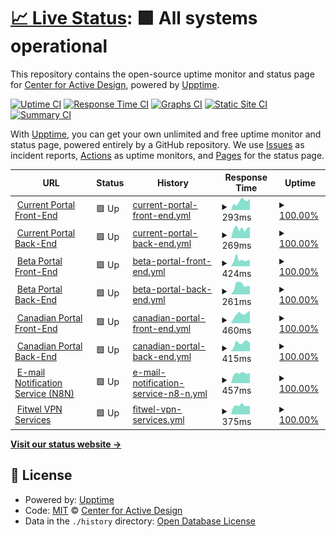 # [📈 Live Status](https://statuspage.fitwel.org): <!--live status--> **🟩 All systems operational**

This repository contains the open-source uptime monitor and status page for [Center for Active Design](https://app.fitwel.org), powered by [Upptime](https://github.com/upptime/upptime).

[![Uptime CI](https://github.com/c4ad/upptime-tool/workflows/Uptime%20CI/badge.svg)](https://github.com/c4ad/upptime-tool/actions?query=workflow%3A%22Uptime+CI%22)
[![Response Time CI](https://github.com/c4ad/upptime-tool/workflows/Response%20Time%20CI/badge.svg)](https://github.com/c4ad/upptime-tool/actions?query=workflow%3A%22Response+Time+CI%22)
[![Graphs CI](https://github.com/c4ad/upptime-tool/workflows/Graphs%20CI/badge.svg)](https://github.com/c4ad/upptime-tool/actions?query=workflow%3A%22Graphs+CI%22)
[![Static Site CI](https://github.com/c4ad/upptime-tool/workflows/Static%20Site%20CI/badge.svg)](https://github.com/c4ad/upptime-tool/actions?query=workflow%3A%22Static+Site+CI%22)
[![Summary CI](https://github.com/c4ad/upptime-tool/workflows/Summary%20CI/badge.svg)](https://github.com/c4ad/upptime-tool/actions?query=workflow%3A%22Summary+CI%22)

With [Upptime](https://upptime.js.org), you can get your own unlimited and free uptime monitor and status page, powered entirely by a GitHub repository. We use [Issues](https://github.com/c4ad/upptime-tool/issues) as incident reports, [Actions](https://github.com/c4ad/upptime-tool/actions) as uptime monitors, and [Pages](https://statuspage.fitwel.org) for the status page.

<!--start: status pages-->
<!-- This summary is generated by Upptime (https://github.com/upptime/upptime) -->
<!-- Do not edit this manually, your changes will be overwritten -->
<!-- prettier-ignore -->
| URL | Status | History | Response Time | Uptime |
| --- | ------ | ------- | ------------- | ------ |
| <img alt="" src="https://icons.duckduckgo.com/ip3/app.fitwel.org.ico" height="13"> [Current Portal Front-End](https://app.fitwel.org) | 🟩 Up | [current-portal-front-end.yml](https://github.com/c4ad/uptime-tool/commits/HEAD/history/current-portal-front-end.yml) | <details><summary><img alt="Response time graph" src="./graphs/current-portal-front-end/response-time-week.png" height="20"> 293ms</summary><br><a href="https://statuspage.fitwel.org/history/current-portal-front-end"><img alt="Response time 274" src="https://img.shields.io/endpoint?url=https%3A%2F%2Fraw.githubusercontent.com%2Fc4ad%2Fuptime-tool%2FHEAD%2Fapi%2Fcurrent-portal-front-end%2Fresponse-time.json"></a><br><a href="https://statuspage.fitwel.org/history/current-portal-front-end"><img alt="24-hour response time 101" src="https://img.shields.io/endpoint?url=https%3A%2F%2Fraw.githubusercontent.com%2Fc4ad%2Fuptime-tool%2FHEAD%2Fapi%2Fcurrent-portal-front-end%2Fresponse-time-day.json"></a><br><a href="https://statuspage.fitwel.org/history/current-portal-front-end"><img alt="7-day response time 293" src="https://img.shields.io/endpoint?url=https%3A%2F%2Fraw.githubusercontent.com%2Fc4ad%2Fuptime-tool%2FHEAD%2Fapi%2Fcurrent-portal-front-end%2Fresponse-time-week.json"></a><br><a href="https://statuspage.fitwel.org/history/current-portal-front-end"><img alt="30-day response time 278" src="https://img.shields.io/endpoint?url=https%3A%2F%2Fraw.githubusercontent.com%2Fc4ad%2Fuptime-tool%2FHEAD%2Fapi%2Fcurrent-portal-front-end%2Fresponse-time-month.json"></a><br><a href="https://statuspage.fitwel.org/history/current-portal-front-end"><img alt="1-year response time 274" src="https://img.shields.io/endpoint?url=https%3A%2F%2Fraw.githubusercontent.com%2Fc4ad%2Fuptime-tool%2FHEAD%2Fapi%2Fcurrent-portal-front-end%2Fresponse-time-year.json"></a></details> | <details><summary><a href="https://statuspage.fitwel.org/history/current-portal-front-end">100.00%</a></summary><a href="https://statuspage.fitwel.org/history/current-portal-front-end"><img alt="All-time uptime 100.00%" src="https://img.shields.io/endpoint?url=https%3A%2F%2Fraw.githubusercontent.com%2Fc4ad%2Fuptime-tool%2FHEAD%2Fapi%2Fcurrent-portal-front-end%2Fuptime.json"></a><br><a href="https://statuspage.fitwel.org/history/current-portal-front-end"><img alt="24-hour uptime 100.00%" src="https://img.shields.io/endpoint?url=https%3A%2F%2Fraw.githubusercontent.com%2Fc4ad%2Fuptime-tool%2FHEAD%2Fapi%2Fcurrent-portal-front-end%2Fuptime-day.json"></a><br><a href="https://statuspage.fitwel.org/history/current-portal-front-end"><img alt="7-day uptime 100.00%" src="https://img.shields.io/endpoint?url=https%3A%2F%2Fraw.githubusercontent.com%2Fc4ad%2Fuptime-tool%2FHEAD%2Fapi%2Fcurrent-portal-front-end%2Fuptime-week.json"></a><br><a href="https://statuspage.fitwel.org/history/current-portal-front-end"><img alt="30-day uptime 100.00%" src="https://img.shields.io/endpoint?url=https%3A%2F%2Fraw.githubusercontent.com%2Fc4ad%2Fuptime-tool%2FHEAD%2Fapi%2Fcurrent-portal-front-end%2Fuptime-month.json"></a><br><a href="https://statuspage.fitwel.org/history/current-portal-front-end"><img alt="1-year uptime 100.00%" src="https://img.shields.io/endpoint?url=https%3A%2F%2Fraw.githubusercontent.com%2Fc4ad%2Fuptime-tool%2FHEAD%2Fapi%2Fcurrent-portal-front-end%2Fuptime-year.json"></a></details>
| <img alt="" src="https://icons.duckduckgo.com/ip3/api.fitwel.org.ico" height="13"> [Current Portal Back-End](https://api.fitwel.org/health) | 🟩 Up | [current-portal-back-end.yml](https://github.com/c4ad/uptime-tool/commits/HEAD/history/current-portal-back-end.yml) | <details><summary><img alt="Response time graph" src="./graphs/current-portal-back-end/response-time-week.png" height="20"> 269ms</summary><br><a href="https://statuspage.fitwel.org/history/current-portal-back-end"><img alt="Response time 222" src="https://img.shields.io/endpoint?url=https%3A%2F%2Fraw.githubusercontent.com%2Fc4ad%2Fuptime-tool%2FHEAD%2Fapi%2Fcurrent-portal-back-end%2Fresponse-time.json"></a><br><a href="https://statuspage.fitwel.org/history/current-portal-back-end"><img alt="24-hour response time 52" src="https://img.shields.io/endpoint?url=https%3A%2F%2Fraw.githubusercontent.com%2Fc4ad%2Fuptime-tool%2FHEAD%2Fapi%2Fcurrent-portal-back-end%2Fresponse-time-day.json"></a><br><a href="https://statuspage.fitwel.org/history/current-portal-back-end"><img alt="7-day response time 269" src="https://img.shields.io/endpoint?url=https%3A%2F%2Fraw.githubusercontent.com%2Fc4ad%2Fuptime-tool%2FHEAD%2Fapi%2Fcurrent-portal-back-end%2Fresponse-time-week.json"></a><br><a href="https://statuspage.fitwel.org/history/current-portal-back-end"><img alt="30-day response time 209" src="https://img.shields.io/endpoint?url=https%3A%2F%2Fraw.githubusercontent.com%2Fc4ad%2Fuptime-tool%2FHEAD%2Fapi%2Fcurrent-portal-back-end%2Fresponse-time-month.json"></a><br><a href="https://statuspage.fitwel.org/history/current-portal-back-end"><img alt="1-year response time 222" src="https://img.shields.io/endpoint?url=https%3A%2F%2Fraw.githubusercontent.com%2Fc4ad%2Fuptime-tool%2FHEAD%2Fapi%2Fcurrent-portal-back-end%2Fresponse-time-year.json"></a></details> | <details><summary><a href="https://statuspage.fitwel.org/history/current-portal-back-end">100.00%</a></summary><a href="https://statuspage.fitwel.org/history/current-portal-back-end"><img alt="All-time uptime 100.00%" src="https://img.shields.io/endpoint?url=https%3A%2F%2Fraw.githubusercontent.com%2Fc4ad%2Fuptime-tool%2FHEAD%2Fapi%2Fcurrent-portal-back-end%2Fuptime.json"></a><br><a href="https://statuspage.fitwel.org/history/current-portal-back-end"><img alt="24-hour uptime 100.00%" src="https://img.shields.io/endpoint?url=https%3A%2F%2Fraw.githubusercontent.com%2Fc4ad%2Fuptime-tool%2FHEAD%2Fapi%2Fcurrent-portal-back-end%2Fuptime-day.json"></a><br><a href="https://statuspage.fitwel.org/history/current-portal-back-end"><img alt="7-day uptime 100.00%" src="https://img.shields.io/endpoint?url=https%3A%2F%2Fraw.githubusercontent.com%2Fc4ad%2Fuptime-tool%2FHEAD%2Fapi%2Fcurrent-portal-back-end%2Fuptime-week.json"></a><br><a href="https://statuspage.fitwel.org/history/current-portal-back-end"><img alt="30-day uptime 100.00%" src="https://img.shields.io/endpoint?url=https%3A%2F%2Fraw.githubusercontent.com%2Fc4ad%2Fuptime-tool%2FHEAD%2Fapi%2Fcurrent-portal-back-end%2Fuptime-month.json"></a><br><a href="https://statuspage.fitwel.org/history/current-portal-back-end"><img alt="1-year uptime 100.00%" src="https://img.shields.io/endpoint?url=https%3A%2F%2Fraw.githubusercontent.com%2Fc4ad%2Fuptime-tool%2FHEAD%2Fapi%2Fcurrent-portal-back-end%2Fuptime-year.json"></a></details>
| <img alt="" src="https://icons.duckduckgo.com/ip3/beta.fitwel.org.ico" height="13"> [Beta Portal Front-End](https://beta.fitwel.org) | 🟩 Up | [beta-portal-front-end.yml](https://github.com/c4ad/uptime-tool/commits/HEAD/history/beta-portal-front-end.yml) | <details><summary><img alt="Response time graph" src="./graphs/beta-portal-front-end/response-time-week.png" height="20"> 424ms</summary><br><a href="https://statuspage.fitwel.org/history/beta-portal-front-end"><img alt="Response time 302" src="https://img.shields.io/endpoint?url=https%3A%2F%2Fraw.githubusercontent.com%2Fc4ad%2Fuptime-tool%2FHEAD%2Fapi%2Fbeta-portal-front-end%2Fresponse-time.json"></a><br><a href="https://statuspage.fitwel.org/history/beta-portal-front-end"><img alt="24-hour response time 93" src="https://img.shields.io/endpoint?url=https%3A%2F%2Fraw.githubusercontent.com%2Fc4ad%2Fuptime-tool%2FHEAD%2Fapi%2Fbeta-portal-front-end%2Fresponse-time-day.json"></a><br><a href="https://statuspage.fitwel.org/history/beta-portal-front-end"><img alt="7-day response time 424" src="https://img.shields.io/endpoint?url=https%3A%2F%2Fraw.githubusercontent.com%2Fc4ad%2Fuptime-tool%2FHEAD%2Fapi%2Fbeta-portal-front-end%2Fresponse-time-week.json"></a><br><a href="https://statuspage.fitwel.org/history/beta-portal-front-end"><img alt="30-day response time 323" src="https://img.shields.io/endpoint?url=https%3A%2F%2Fraw.githubusercontent.com%2Fc4ad%2Fuptime-tool%2FHEAD%2Fapi%2Fbeta-portal-front-end%2Fresponse-time-month.json"></a><br><a href="https://statuspage.fitwel.org/history/beta-portal-front-end"><img alt="1-year response time 302" src="https://img.shields.io/endpoint?url=https%3A%2F%2Fraw.githubusercontent.com%2Fc4ad%2Fuptime-tool%2FHEAD%2Fapi%2Fbeta-portal-front-end%2Fresponse-time-year.json"></a></details> | <details><summary><a href="https://statuspage.fitwel.org/history/beta-portal-front-end">100.00%</a></summary><a href="https://statuspage.fitwel.org/history/beta-portal-front-end"><img alt="All-time uptime 100.00%" src="https://img.shields.io/endpoint?url=https%3A%2F%2Fraw.githubusercontent.com%2Fc4ad%2Fuptime-tool%2FHEAD%2Fapi%2Fbeta-portal-front-end%2Fuptime.json"></a><br><a href="https://statuspage.fitwel.org/history/beta-portal-front-end"><img alt="24-hour uptime 100.00%" src="https://img.shields.io/endpoint?url=https%3A%2F%2Fraw.githubusercontent.com%2Fc4ad%2Fuptime-tool%2FHEAD%2Fapi%2Fbeta-portal-front-end%2Fuptime-day.json"></a><br><a href="https://statuspage.fitwel.org/history/beta-portal-front-end"><img alt="7-day uptime 100.00%" src="https://img.shields.io/endpoint?url=https%3A%2F%2Fraw.githubusercontent.com%2Fc4ad%2Fuptime-tool%2FHEAD%2Fapi%2Fbeta-portal-front-end%2Fuptime-week.json"></a><br><a href="https://statuspage.fitwel.org/history/beta-portal-front-end"><img alt="30-day uptime 100.00%" src="https://img.shields.io/endpoint?url=https%3A%2F%2Fraw.githubusercontent.com%2Fc4ad%2Fuptime-tool%2FHEAD%2Fapi%2Fbeta-portal-front-end%2Fuptime-month.json"></a><br><a href="https://statuspage.fitwel.org/history/beta-portal-front-end"><img alt="1-year uptime 100.00%" src="https://img.shields.io/endpoint?url=https%3A%2F%2Fraw.githubusercontent.com%2Fc4ad%2Fuptime-tool%2FHEAD%2Fapi%2Fbeta-portal-front-end%2Fuptime-year.json"></a></details>
| <img alt="" src="https://icons.duckduckgo.com/ip3/api-beta.fitwel.org.ico" height="13"> [Beta Portal Back-End](https://api-beta.fitwel.org/health) | 🟩 Up | [beta-portal-back-end.yml](https://github.com/c4ad/uptime-tool/commits/HEAD/history/beta-portal-back-end.yml) | <details><summary><img alt="Response time graph" src="./graphs/beta-portal-back-end/response-time-week.png" height="20"> 261ms</summary><br><a href="https://statuspage.fitwel.org/history/beta-portal-back-end"><img alt="Response time 197" src="https://img.shields.io/endpoint?url=https%3A%2F%2Fraw.githubusercontent.com%2Fc4ad%2Fuptime-tool%2FHEAD%2Fapi%2Fbeta-portal-back-end%2Fresponse-time.json"></a><br><a href="https://statuspage.fitwel.org/history/beta-portal-back-end"><img alt="24-hour response time 150" src="https://img.shields.io/endpoint?url=https%3A%2F%2Fraw.githubusercontent.com%2Fc4ad%2Fuptime-tool%2FHEAD%2Fapi%2Fbeta-portal-back-end%2Fresponse-time-day.json"></a><br><a href="https://statuspage.fitwel.org/history/beta-portal-back-end"><img alt="7-day response time 261" src="https://img.shields.io/endpoint?url=https%3A%2F%2Fraw.githubusercontent.com%2Fc4ad%2Fuptime-tool%2FHEAD%2Fapi%2Fbeta-portal-back-end%2Fresponse-time-week.json"></a><br><a href="https://statuspage.fitwel.org/history/beta-portal-back-end"><img alt="30-day response time 204" src="https://img.shields.io/endpoint?url=https%3A%2F%2Fraw.githubusercontent.com%2Fc4ad%2Fuptime-tool%2FHEAD%2Fapi%2Fbeta-portal-back-end%2Fresponse-time-month.json"></a><br><a href="https://statuspage.fitwel.org/history/beta-portal-back-end"><img alt="1-year response time 197" src="https://img.shields.io/endpoint?url=https%3A%2F%2Fraw.githubusercontent.com%2Fc4ad%2Fuptime-tool%2FHEAD%2Fapi%2Fbeta-portal-back-end%2Fresponse-time-year.json"></a></details> | <details><summary><a href="https://statuspage.fitwel.org/history/beta-portal-back-end">100.00%</a></summary><a href="https://statuspage.fitwel.org/history/beta-portal-back-end"><img alt="All-time uptime 100.00%" src="https://img.shields.io/endpoint?url=https%3A%2F%2Fraw.githubusercontent.com%2Fc4ad%2Fuptime-tool%2FHEAD%2Fapi%2Fbeta-portal-back-end%2Fuptime.json"></a><br><a href="https://statuspage.fitwel.org/history/beta-portal-back-end"><img alt="24-hour uptime 100.00%" src="https://img.shields.io/endpoint?url=https%3A%2F%2Fraw.githubusercontent.com%2Fc4ad%2Fuptime-tool%2FHEAD%2Fapi%2Fbeta-portal-back-end%2Fuptime-day.json"></a><br><a href="https://statuspage.fitwel.org/history/beta-portal-back-end"><img alt="7-day uptime 100.00%" src="https://img.shields.io/endpoint?url=https%3A%2F%2Fraw.githubusercontent.com%2Fc4ad%2Fuptime-tool%2FHEAD%2Fapi%2Fbeta-portal-back-end%2Fuptime-week.json"></a><br><a href="https://statuspage.fitwel.org/history/beta-portal-back-end"><img alt="30-day uptime 100.00%" src="https://img.shields.io/endpoint?url=https%3A%2F%2Fraw.githubusercontent.com%2Fc4ad%2Fuptime-tool%2FHEAD%2Fapi%2Fbeta-portal-back-end%2Fuptime-month.json"></a><br><a href="https://statuspage.fitwel.org/history/beta-portal-back-end"><img alt="1-year uptime 100.00%" src="https://img.shields.io/endpoint?url=https%3A%2F%2Fraw.githubusercontent.com%2Fc4ad%2Fuptime-tool%2FHEAD%2Fapi%2Fbeta-portal-back-end%2Fuptime-year.json"></a></details>
| <img alt="" src="https://icons.duckduckgo.com/ip3/app.ca.fitwel.org.ico" height="13"> [Canadian Portal Front-End](https://app.ca.fitwel.org) | 🟩 Up | [canadian-portal-front-end.yml](https://github.com/c4ad/uptime-tool/commits/HEAD/history/canadian-portal-front-end.yml) | <details><summary><img alt="Response time graph" src="./graphs/canadian-portal-front-end/response-time-week.png" height="20"> 460ms</summary><br><a href="https://statuspage.fitwel.org/history/canadian-portal-front-end"><img alt="Response time 374" src="https://img.shields.io/endpoint?url=https%3A%2F%2Fraw.githubusercontent.com%2Fc4ad%2Fuptime-tool%2FHEAD%2Fapi%2Fcanadian-portal-front-end%2Fresponse-time.json"></a><br><a href="https://statuspage.fitwel.org/history/canadian-portal-front-end"><img alt="24-hour response time 365" src="https://img.shields.io/endpoint?url=https%3A%2F%2Fraw.githubusercontent.com%2Fc4ad%2Fuptime-tool%2FHEAD%2Fapi%2Fcanadian-portal-front-end%2Fresponse-time-day.json"></a><br><a href="https://statuspage.fitwel.org/history/canadian-portal-front-end"><img alt="7-day response time 460" src="https://img.shields.io/endpoint?url=https%3A%2F%2Fraw.githubusercontent.com%2Fc4ad%2Fuptime-tool%2FHEAD%2Fapi%2Fcanadian-portal-front-end%2Fresponse-time-week.json"></a><br><a href="https://statuspage.fitwel.org/history/canadian-portal-front-end"><img alt="30-day response time 382" src="https://img.shields.io/endpoint?url=https%3A%2F%2Fraw.githubusercontent.com%2Fc4ad%2Fuptime-tool%2FHEAD%2Fapi%2Fcanadian-portal-front-end%2Fresponse-time-month.json"></a><br><a href="https://statuspage.fitwel.org/history/canadian-portal-front-end"><img alt="1-year response time 374" src="https://img.shields.io/endpoint?url=https%3A%2F%2Fraw.githubusercontent.com%2Fc4ad%2Fuptime-tool%2FHEAD%2Fapi%2Fcanadian-portal-front-end%2Fresponse-time-year.json"></a></details> | <details><summary><a href="https://statuspage.fitwel.org/history/canadian-portal-front-end">100.00%</a></summary><a href="https://statuspage.fitwel.org/history/canadian-portal-front-end"><img alt="All-time uptime 100.00%" src="https://img.shields.io/endpoint?url=https%3A%2F%2Fraw.githubusercontent.com%2Fc4ad%2Fuptime-tool%2FHEAD%2Fapi%2Fcanadian-portal-front-end%2Fuptime.json"></a><br><a href="https://statuspage.fitwel.org/history/canadian-portal-front-end"><img alt="24-hour uptime 100.00%" src="https://img.shields.io/endpoint?url=https%3A%2F%2Fraw.githubusercontent.com%2Fc4ad%2Fuptime-tool%2FHEAD%2Fapi%2Fcanadian-portal-front-end%2Fuptime-day.json"></a><br><a href="https://statuspage.fitwel.org/history/canadian-portal-front-end"><img alt="7-day uptime 100.00%" src="https://img.shields.io/endpoint?url=https%3A%2F%2Fraw.githubusercontent.com%2Fc4ad%2Fuptime-tool%2FHEAD%2Fapi%2Fcanadian-portal-front-end%2Fuptime-week.json"></a><br><a href="https://statuspage.fitwel.org/history/canadian-portal-front-end"><img alt="30-day uptime 100.00%" src="https://img.shields.io/endpoint?url=https%3A%2F%2Fraw.githubusercontent.com%2Fc4ad%2Fuptime-tool%2FHEAD%2Fapi%2Fcanadian-portal-front-end%2Fuptime-month.json"></a><br><a href="https://statuspage.fitwel.org/history/canadian-portal-front-end"><img alt="1-year uptime 100.00%" src="https://img.shields.io/endpoint?url=https%3A%2F%2Fraw.githubusercontent.com%2Fc4ad%2Fuptime-tool%2FHEAD%2Fapi%2Fcanadian-portal-front-end%2Fuptime-year.json"></a></details>
| <img alt="" src="https://icons.duckduckgo.com/ip3/api.ca.fitwel.org.ico" height="13"> [Canadian Portal Back-End](https://api.ca.fitwel.org/health) | 🟩 Up | [canadian-portal-back-end.yml](https://github.com/c4ad/uptime-tool/commits/HEAD/history/canadian-portal-back-end.yml) | <details><summary><img alt="Response time graph" src="./graphs/canadian-portal-back-end/response-time-week.png" height="20"> 415ms</summary><br><a href="https://statuspage.fitwel.org/history/canadian-portal-back-end"><img alt="Response time 262" src="https://img.shields.io/endpoint?url=https%3A%2F%2Fraw.githubusercontent.com%2Fc4ad%2Fuptime-tool%2FHEAD%2Fapi%2Fcanadian-portal-back-end%2Fresponse-time.json"></a><br><a href="https://statuspage.fitwel.org/history/canadian-portal-back-end"><img alt="24-hour response time 357" src="https://img.shields.io/endpoint?url=https%3A%2F%2Fraw.githubusercontent.com%2Fc4ad%2Fuptime-tool%2FHEAD%2Fapi%2Fcanadian-portal-back-end%2Fresponse-time-day.json"></a><br><a href="https://statuspage.fitwel.org/history/canadian-portal-back-end"><img alt="7-day response time 415" src="https://img.shields.io/endpoint?url=https%3A%2F%2Fraw.githubusercontent.com%2Fc4ad%2Fuptime-tool%2FHEAD%2Fapi%2Fcanadian-portal-back-end%2Fresponse-time-week.json"></a><br><a href="https://statuspage.fitwel.org/history/canadian-portal-back-end"><img alt="30-day response time 309" src="https://img.shields.io/endpoint?url=https%3A%2F%2Fraw.githubusercontent.com%2Fc4ad%2Fuptime-tool%2FHEAD%2Fapi%2Fcanadian-portal-back-end%2Fresponse-time-month.json"></a><br><a href="https://statuspage.fitwel.org/history/canadian-portal-back-end"><img alt="1-year response time 262" src="https://img.shields.io/endpoint?url=https%3A%2F%2Fraw.githubusercontent.com%2Fc4ad%2Fuptime-tool%2FHEAD%2Fapi%2Fcanadian-portal-back-end%2Fresponse-time-year.json"></a></details> | <details><summary><a href="https://statuspage.fitwel.org/history/canadian-portal-back-end">100.00%</a></summary><a href="https://statuspage.fitwel.org/history/canadian-portal-back-end"><img alt="All-time uptime 100.00%" src="https://img.shields.io/endpoint?url=https%3A%2F%2Fraw.githubusercontent.com%2Fc4ad%2Fuptime-tool%2FHEAD%2Fapi%2Fcanadian-portal-back-end%2Fuptime.json"></a><br><a href="https://statuspage.fitwel.org/history/canadian-portal-back-end"><img alt="24-hour uptime 100.00%" src="https://img.shields.io/endpoint?url=https%3A%2F%2Fraw.githubusercontent.com%2Fc4ad%2Fuptime-tool%2FHEAD%2Fapi%2Fcanadian-portal-back-end%2Fuptime-day.json"></a><br><a href="https://statuspage.fitwel.org/history/canadian-portal-back-end"><img alt="7-day uptime 100.00%" src="https://img.shields.io/endpoint?url=https%3A%2F%2Fraw.githubusercontent.com%2Fc4ad%2Fuptime-tool%2FHEAD%2Fapi%2Fcanadian-portal-back-end%2Fuptime-week.json"></a><br><a href="https://statuspage.fitwel.org/history/canadian-portal-back-end"><img alt="30-day uptime 100.00%" src="https://img.shields.io/endpoint?url=https%3A%2F%2Fraw.githubusercontent.com%2Fc4ad%2Fuptime-tool%2FHEAD%2Fapi%2Fcanadian-portal-back-end%2Fuptime-month.json"></a><br><a href="https://statuspage.fitwel.org/history/canadian-portal-back-end"><img alt="1-year uptime 100.00%" src="https://img.shields.io/endpoint?url=https%3A%2F%2Fraw.githubusercontent.com%2Fc4ad%2Fuptime-tool%2FHEAD%2Fapi%2Fcanadian-portal-back-end%2Fuptime-year.json"></a></details>
| <img alt="" src="https://icons.duckduckgo.com/ip3/adai.app.n8n.cloud.ico" height="13"> [E-mail Notification Service (N8N)](https://adai.app.n8n.cloud) | 🟩 Up | [e-mail-notification-service-n8-n.yml](https://github.com/c4ad/uptime-tool/commits/HEAD/history/e-mail-notification-service-n8-n.yml) | <details><summary><img alt="Response time graph" src="./graphs/e-mail-notification-service-n8-n/response-time-week.png" height="20"> 457ms</summary><br><a href="https://statuspage.fitwel.org/history/e-mail-notification-service-n8-n"><img alt="Response time 2242" src="https://img.shields.io/endpoint?url=https%3A%2F%2Fraw.githubusercontent.com%2Fc4ad%2Fuptime-tool%2FHEAD%2Fapi%2Fe-mail-notification-service-n8-n%2Fresponse-time.json"></a><br><a href="https://statuspage.fitwel.org/history/e-mail-notification-service-n8-n"><img alt="24-hour response time 343" src="https://img.shields.io/endpoint?url=https%3A%2F%2Fraw.githubusercontent.com%2Fc4ad%2Fuptime-tool%2FHEAD%2Fapi%2Fe-mail-notification-service-n8-n%2Fresponse-time-day.json"></a><br><a href="https://statuspage.fitwel.org/history/e-mail-notification-service-n8-n"><img alt="7-day response time 457" src="https://img.shields.io/endpoint?url=https%3A%2F%2Fraw.githubusercontent.com%2Fc4ad%2Fuptime-tool%2FHEAD%2Fapi%2Fe-mail-notification-service-n8-n%2Fresponse-time-week.json"></a><br><a href="https://statuspage.fitwel.org/history/e-mail-notification-service-n8-n"><img alt="30-day response time 405" src="https://img.shields.io/endpoint?url=https%3A%2F%2Fraw.githubusercontent.com%2Fc4ad%2Fuptime-tool%2FHEAD%2Fapi%2Fe-mail-notification-service-n8-n%2Fresponse-time-month.json"></a><br><a href="https://statuspage.fitwel.org/history/e-mail-notification-service-n8-n"><img alt="1-year response time 2242" src="https://img.shields.io/endpoint?url=https%3A%2F%2Fraw.githubusercontent.com%2Fc4ad%2Fuptime-tool%2FHEAD%2Fapi%2Fe-mail-notification-service-n8-n%2Fresponse-time-year.json"></a></details> | <details><summary><a href="https://statuspage.fitwel.org/history/e-mail-notification-service-n8-n">100.00%</a></summary><a href="https://statuspage.fitwel.org/history/e-mail-notification-service-n8-n"><img alt="All-time uptime 99.93%" src="https://img.shields.io/endpoint?url=https%3A%2F%2Fraw.githubusercontent.com%2Fc4ad%2Fuptime-tool%2FHEAD%2Fapi%2Fe-mail-notification-service-n8-n%2Fuptime.json"></a><br><a href="https://statuspage.fitwel.org/history/e-mail-notification-service-n8-n"><img alt="24-hour uptime 100.00%" src="https://img.shields.io/endpoint?url=https%3A%2F%2Fraw.githubusercontent.com%2Fc4ad%2Fuptime-tool%2FHEAD%2Fapi%2Fe-mail-notification-service-n8-n%2Fuptime-day.json"></a><br><a href="https://statuspage.fitwel.org/history/e-mail-notification-service-n8-n"><img alt="7-day uptime 100.00%" src="https://img.shields.io/endpoint?url=https%3A%2F%2Fraw.githubusercontent.com%2Fc4ad%2Fuptime-tool%2FHEAD%2Fapi%2Fe-mail-notification-service-n8-n%2Fuptime-week.json"></a><br><a href="https://statuspage.fitwel.org/history/e-mail-notification-service-n8-n"><img alt="30-day uptime 100.00%" src="https://img.shields.io/endpoint?url=https%3A%2F%2Fraw.githubusercontent.com%2Fc4ad%2Fuptime-tool%2FHEAD%2Fapi%2Fe-mail-notification-service-n8-n%2Fuptime-month.json"></a><br><a href="https://statuspage.fitwel.org/history/e-mail-notification-service-n8-n"><img alt="1-year uptime 99.93%" src="https://img.shields.io/endpoint?url=https%3A%2F%2Fraw.githubusercontent.com%2Fc4ad%2Fuptime-tool%2FHEAD%2Fapi%2Fe-mail-notification-service-n8-n%2Fuptime-year.json"></a></details>
| <img alt="" src="https://icons.duckduckgo.com/ip3/vpn.fitwel.fitwel.org.ico" height="13"> [Fitwel VPN Services](https://vpn.fitwel.fitwel.org) | 🟩 Up | [fitwel-vpn-services.yml](https://github.com/c4ad/uptime-tool/commits/HEAD/history/fitwel-vpn-services.yml) | <details><summary><img alt="Response time graph" src="./graphs/fitwel-vpn-services/response-time-week.png" height="20"> 375ms</summary><br><a href="https://statuspage.fitwel.org/history/fitwel-vpn-services"><img alt="Response time 274" src="https://img.shields.io/endpoint?url=https%3A%2F%2Fraw.githubusercontent.com%2Fc4ad%2Fuptime-tool%2FHEAD%2Fapi%2Ffitwel-vpn-services%2Fresponse-time.json"></a><br><a href="https://statuspage.fitwel.org/history/fitwel-vpn-services"><img alt="24-hour response time 71" src="https://img.shields.io/endpoint?url=https%3A%2F%2Fraw.githubusercontent.com%2Fc4ad%2Fuptime-tool%2FHEAD%2Fapi%2Ffitwel-vpn-services%2Fresponse-time-day.json"></a><br><a href="https://statuspage.fitwel.org/history/fitwel-vpn-services"><img alt="7-day response time 375" src="https://img.shields.io/endpoint?url=https%3A%2F%2Fraw.githubusercontent.com%2Fc4ad%2Fuptime-tool%2FHEAD%2Fapi%2Ffitwel-vpn-services%2Fresponse-time-week.json"></a><br><a href="https://statuspage.fitwel.org/history/fitwel-vpn-services"><img alt="30-day response time 283" src="https://img.shields.io/endpoint?url=https%3A%2F%2Fraw.githubusercontent.com%2Fc4ad%2Fuptime-tool%2FHEAD%2Fapi%2Ffitwel-vpn-services%2Fresponse-time-month.json"></a><br><a href="https://statuspage.fitwel.org/history/fitwel-vpn-services"><img alt="1-year response time 274" src="https://img.shields.io/endpoint?url=https%3A%2F%2Fraw.githubusercontent.com%2Fc4ad%2Fuptime-tool%2FHEAD%2Fapi%2Ffitwel-vpn-services%2Fresponse-time-year.json"></a></details> | <details><summary><a href="https://statuspage.fitwel.org/history/fitwel-vpn-services">100.00%</a></summary><a href="https://statuspage.fitwel.org/history/fitwel-vpn-services"><img alt="All-time uptime 100.00%" src="https://img.shields.io/endpoint?url=https%3A%2F%2Fraw.githubusercontent.com%2Fc4ad%2Fuptime-tool%2FHEAD%2Fapi%2Ffitwel-vpn-services%2Fuptime.json"></a><br><a href="https://statuspage.fitwel.org/history/fitwel-vpn-services"><img alt="24-hour uptime 100.00%" src="https://img.shields.io/endpoint?url=https%3A%2F%2Fraw.githubusercontent.com%2Fc4ad%2Fuptime-tool%2FHEAD%2Fapi%2Ffitwel-vpn-services%2Fuptime-day.json"></a><br><a href="https://statuspage.fitwel.org/history/fitwel-vpn-services"><img alt="7-day uptime 100.00%" src="https://img.shields.io/endpoint?url=https%3A%2F%2Fraw.githubusercontent.com%2Fc4ad%2Fuptime-tool%2FHEAD%2Fapi%2Ffitwel-vpn-services%2Fuptime-week.json"></a><br><a href="https://statuspage.fitwel.org/history/fitwel-vpn-services"><img alt="30-day uptime 100.00%" src="https://img.shields.io/endpoint?url=https%3A%2F%2Fraw.githubusercontent.com%2Fc4ad%2Fuptime-tool%2FHEAD%2Fapi%2Ffitwel-vpn-services%2Fuptime-month.json"></a><br><a href="https://statuspage.fitwel.org/history/fitwel-vpn-services"><img alt="1-year uptime 100.00%" src="https://img.shields.io/endpoint?url=https%3A%2F%2Fraw.githubusercontent.com%2Fc4ad%2Fuptime-tool%2FHEAD%2Fapi%2Ffitwel-vpn-services%2Fuptime-year.json"></a></details>

<!--end: status pages-->

[**Visit our status website →**](https://statuspage.fitwel.org)

## 📄 License

- Powered by: [Upptime](https://github.com/upptime/upptime)
- Code: [MIT](./LICENSE) © [Center for Active Design](https://app.fitwel.org)
- Data in the `./history` directory: [Open Database License](https://opendatacommons.org/licenses/odbl/1-0/)
